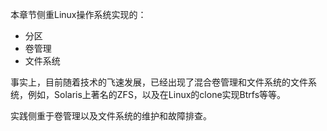 本章节侧重Linux操作系统实现的：

* 分区
* 卷管理
* 文件系统

事实上，目前随着技术的飞速发展，已经出现了混合卷管理和文件系统的文件系统，例如，Solaris上著名的ZFS，以及在Linux的clone实现Btrfs等等。

实践侧重于卷管理以及文件系统的维护和故障排查。